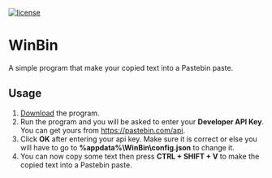 [![license](https://img.shields.io/github/license/mashape/apistatus.svg) ](LICENSE)

# WinBin
A simple program that make your copied text into a Pastebin paste.

## Usage
1) [Download](https://github.com/HaqGamer/winbin/releases) the program.
2) Run the program and you will be asked to enter your **Developer API Key**. You can get yours from https://pastebin.com/api.
3) Click **OK** after entering your api key. Make sure it is correct or else you will have to go to **%appdata%\WinBin\config.json** to change it.
4) You can now copy some text then press **CTRL + SHIFT + V** to make the copied text into a Pastebin paste.